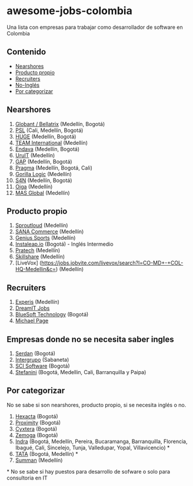 # awesome-jobs-colombia
Una lista con empresas para trabajar como desarrollador de software en Colombia

## Contenido
- [Nearshores](#nearshores)
- [Producto propio](#producto-propio)
- [Recruiters](#recruiters)
- [No-Inglés](#empresas-donde-no-se-necesita-saber-ingles)
- [Por categorizar](#por-categorizar)

## Nearshores
1. [Globant / Bellatrix](https://www.globant.com/careers) (Medellín, Bogotá)
2. [PSL](https://www.psl.com.co/empleo.html) (Cali, Medellín, Bogotá) 
3. [HUGE](https://www.hugeinc.com/careers/jobs) (Medellín, Bogotá)
4. [TEAM International](https://www.teaminternational.com/careers/) (Medellín)
5. [Endava](https://careers.endava.com/en) (Medellín, Bogotá)
6. [UruIT](https://uruit.com/careers) (Medellín)
7. [GAP](https://www.growthaccelerationpartners.com/careers/job-listings/) (Medellín, Bogotá)
8. [Pragma](https://www.pragma.com.co/trabaja-con-nosotros) (Medellín, Bogotá, Cali)
9. [Gorilla Logic](https://gorillalogic.secure.force.com/Careers) (Medellín)
10. [S4N](https://jobs.lever.co/s4n) (Medellín, Bogotá)
11. [Oiga](https://oiga.com/unete-a-nosotros/) (Medellín)
12. [MAS Global](https://masglobalconsulting.applytojob.com/) (Medellín)

## Producto propio
1. [Sproutloud](https://sproutloud.applytojob.com/apply) (Medellín)
2. [SANA Commerce](https://www.sana-commerce.com/careers/) (Medellín)
3. [Genius Sports](https://geniussports.gr8people.com/index.gp?method=cappportal.showPortalSearch&sysLayoutID=123) (Medellín)
4. [Instaleap.io](https://instaleap.io/careers) (Bogotá) - Inglés Intermedio
5. [Pratech](https://www.pratechgroup.com/trabaja-en-pratech/) (Medellín)
6. [Skillshare](https://jobs.lever.co/skillshare?location=Medell%C3%ADn) (Medellín)
7. [LiveVox] (https://jobs.jobvite.com/livevox/search?l=CO-MD+-+COL-HQ-Medellin&c=) (Medellín)

## Recruiters
1. [Experis](https://www.manpower.com/ManpowerUSA/home/!ut/p/z1/04_Sj9CPykssy0xPLMnMz0vMAfIjo8ziTfw9zDw9nA18LFyDjAwczTwDjYw9jIydPY31w_Wj9KOASgxwAEcD_YLsbEUAylnE_Q!!/dz/d5/L0lDUmlTUSEhL3dHa0FKRnNBLzROV3FpQSEhL2VuX1VT/) (Medellín)
2. [DreamIT Jobs](https://dreamitjobs.net/)
3. [BlueSoft Technology](http://www.bluesoft.com.co/html/oportunidades.html) (Bogotá)
4. [Michael Page](https://www.michaelpage.com.co/job-search)

## Empresas donde no se necesita saber ingles
1. [Serdan](http://ofertaslaborales.serdan.com.co/?O=Index.Ofertas) (Bogotá)
2. [Intergrupo](http://www.intergrupo.com/en/vacancies/) (Sabaneta)
3. [SCI Software](https://www.linkedin.com/in/sci-software-development-sas-252718b4/detail/recent-activity/shares/) (Bogotá)
4. [Stefanini](https://stefanini.com/en/careers) (Bogotá, Medellin, Cali, Barranquilla y Paipa)


## Por categorizar
No se sabe si son nearshores, producto propio, si se necesita inglés o no.
1. [Hexacta](http://careers.hexacta.com/) (Bogotá)
2. [Proximity](https://www.proximity.com.co/equipo-unete) (Bogotá)
3. [Cyxtera](https://usr57.dayforcehcm.com/CandidatePortal/en-US/cyxtera/) (Bogotá)
4. [Zemoga](https://www.zemoga.com/jobs) (Bogotá)
5. [Indra](https://www.indracompany.com/es/trabajar-indra-2) (Bogotá, Medellín, Pereira, Bucaramanga, Barranquilla, Florencia, Ibagué, Cali, Sincelejo, Tunja, Valledupar, Yopal, Villavicencio) *
6. [TATA](https://ibegin.tcs.com/iBegin/) (Bogotá, Medellín) *
7. [Summan](https://www.summan.com/empleos/) (Medellín)

\* No se sabe si hay puestos para desarrollo de sofware o solo para consultoria en IT
